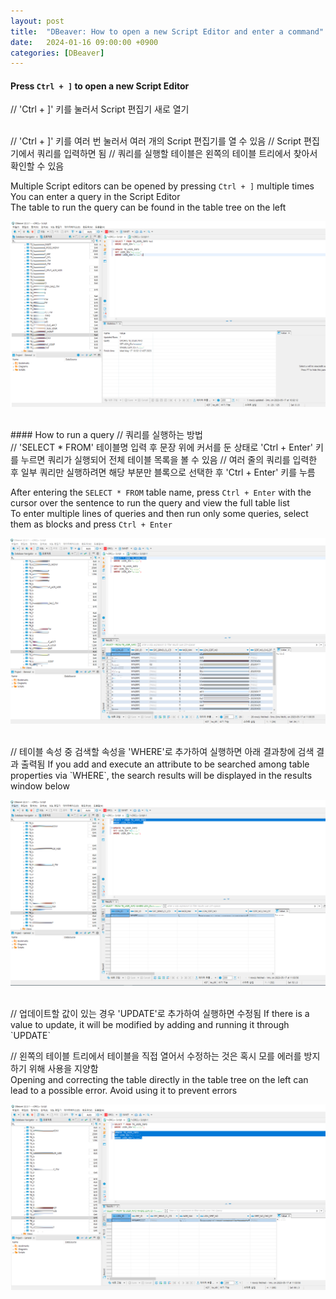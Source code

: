 ```yaml
---
layout: post
title:  "DBeaver: How to open a new Script Editor and enter a command"
date:   2024-01-16 09:00:00 +0900
categories: [DBeaver]
---
```


#### Press `Ctrl + ]` to open a new Script Editor   
// 'Ctrl + ]' 키를 눌러서 Script 편집기 새로 열기   
   
<br />
// 'Ctrl + ]' 키를 여러 번 눌러서 여러 개의 Script 편집기를 열 수 있음   
// Script 편집기에서 쿼리를 입력하면 됨   
// 쿼리를 실행할 테이블은 왼쪽의 테이블 트리에서 찾아서 확인할 수 있음   
   
Multiple Script editors can be opened by pressing `Ctrl + ]` multiple times   
You can enter a query in the Script Editor   
The table to run the query can be found in the table tree on the left   
   
![](https://raw.githubusercontent.com/mmmirrra/mmmirrra.github.io/main/_assets/DBeaverScript1.png)
   
<br />
#### How to run a query   
// 쿼리를 실행하는 방법   
   
<br />
// 'SELECT * FROM' 테이블명 입력 후 문장 위에 커서를 둔 상태로 'Ctrl + Enter' 키를 누르면 쿼리가 실행되어 전체 테이블 목록을 볼 수 있음   
// 여러 줄의 쿼리를 입력한 후 일부 쿼리만 실행하려면 해당 부분만 블록으로 선택한 후 'Ctrl + Enter' 키를 누름   
   
After entering the `SELECT * FROM` table name, press `Ctrl + Enter` with the cursor over the sentence to run the query and view the full table list   
To enter multiple lines of queries and then run only some queries, select them as blocks and press `Ctrl + Enter`   
   
![](https://raw.githubusercontent.com/mmmirrra/mmmirrra.github.io/main/_assets/DBeaverScript2.png)
   
<br />
// 테이블 속성 중 검색할 속성을 'WHERE'로 추가하여 실행하면 아래 결과창에 검색 결과 출력됨   
If you add and execute an attribute to be searched among table properties via `WHERE`, the search results will be displayed in the results window below   
   
![](https://raw.githubusercontent.com/mmmirrra/mmmirrra.github.io/main/_assets/DBeaverScript3.png)
   
<br />
// 업데이트할 값이 있는 경우 'UPDATE'로 추가하여 실행하면 수정됨   
If there is a value to update, it will be modified by adding and running it through `UPDATE`   
   
// 왼쪽의 테이블 트리에서 테이블을 직접 열어서 수정하는 것은 혹시 모를 에러를 방지하기 위해 사용을 지양함   
Opening and correcting the table directly in the table tree on the left can lead to a possible error. Avoid using it to prevent errors   
   
![](https://raw.githubusercontent.com/mmmirrra/mmmirrra.github.io/main/_assets/DBeaverScript4.png)
